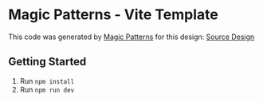# Magic Patterns - Vite Template

This code was generated by [Magic Patterns](https://magicpatterns.com) for this design: [Source Design](https://www.magicpatterns.com/c/2dz6hacohwcgcdbbutxlfv)

## Getting Started

1. Run `npm install`
2. Run `npm run dev`
